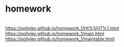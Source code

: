 # homework
<br> https://pollylev.github.io/homework_1/Ht%1/HT%1.html
<br> https://pollylev.github.io/homework_1/main.html
<br> https://pollylev.github.io/homework_1/maintable.html


